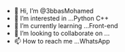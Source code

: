 - 👋 Hi, I’m @3bbasMohamed
- 👀 I’m interested in ...Python C++
- 🌱 I’m currently learning ...Front-end 
- 💞️ I’m looking to collaborate on ...
- 📫 How to reach me ...WhatsApp 

<!---
3bbasMohamed/3bbasMohamed is a ✨ special ✨ repository because its `README.md` (this file) appears on your GitHub profile.
You can click the Preview link to take a look at your changes.
--->
